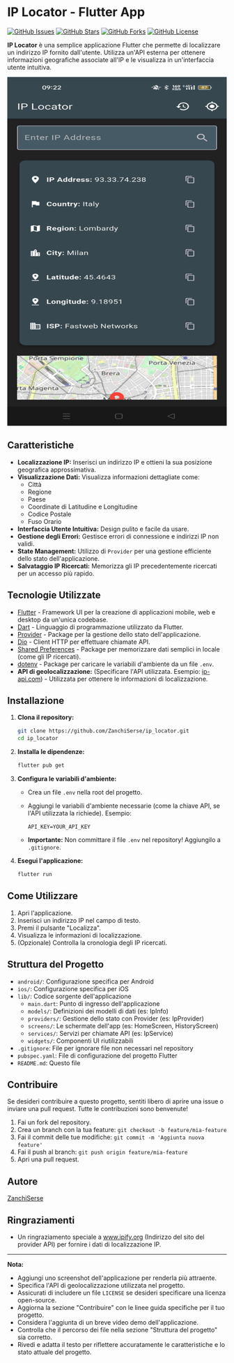 # IP Locator - Flutter App

[![GitHub Issues](https://img.shields.io/github/issues/ZanchiSerse/ip_locator)](https://github.com/ZanchiSerse/ip_locator/issues)
[![GitHub Stars](https://img.shields.io/github/stars/ZanchiSerse/ip_locator)](https://github.com/ZanchiSerse/ip_locator/stargazers)
[![GitHub Forks](https://img.shields.io/github/forks/ZanchiSerse/ip_locator)](https://github.com/ZanchiSerse/ip_locator/network)
[![GitHub License](https://img.shields.io/github/license/ZanchiSerse/ip_locator)](https://github.com/ZanchiSerse/ip_locator/blob/main/LICENSE) <!-- Aggiungi se hai una licenza -->

**IP Locator** è una semplice applicazione Flutter che permette di localizzare un indirizzo IP fornito dall'utente.  Utilizza un'API esterna per ottenere informazioni geografiche associate all'IP e le visualizza in un'interfaccia utente intuitiva.
<div align="center">
  <img src="ip_locator_app.jpg"width="600" height="800">
</div>

## Caratteristiche

*   **Localizzazione IP:** Inserisci un indirizzo IP e ottieni la sua posizione geografica approssimativa.
*   **Visualizzazione Dati:** Visualizza informazioni dettagliate come:
    *   Città
    *   Regione
    *   Paese
    *   Coordinate di Latitudine e Longitudine
    *   Codice Postale
    *   Fuso Orario
*   **Interfaccia Utente Intuitiva:** Design pulito e facile da usare.
*   **Gestione degli Errori:** Gestisce errori di connessione e indirizzi IP non validi.
*   **State Management:** Utilizzo di `Provider` per una gestione efficiente dello stato dell'applicazione.
*   **Salvataggio IP Ricercati:** Memorizza gli IP precedentemente ricercati per un accesso più rapido.

## Tecnologie Utilizzate

*   [Flutter](https://flutter.dev/) - Framework UI per la creazione di applicazioni mobile, web e desktop da un'unica codebase.
*   [Dart](https://dart.dev/) - Linguaggio di programmazione utilizzato da Flutter.
*   [Provider](https://pub.dev/packages/provider) - Package per la gestione dello stato dell'applicazione.
*   [Dio](https://pub.dev/packages/dio) - Client HTTP per effettuare chiamate API.
*   [Shared Preferences](https://pub.dev/packages/shared_preferences) - Package per memorizzare dati semplici in locale (come gli IP ricercati).
*   [dotenv](https://pub.dev/packages/flutter_dotenv) - Package per caricare le variabili d'ambiente da un file `.env`.
*   **API di geolocalizzazione:** (Specificare l'API utilizzata. Esempio:  [ip-api.com](https://www.ip-api.com/))  - Utilizzata per ottenere le informazioni di localizzazione.

## Installazione

1.  **Clona il repository:**

    ```bash
    git clone https://github.com/ZanchiSerse/ip_locator.git
    cd ip_locator
    ```

2.  **Installa le dipendenze:**

    ```bash
    flutter pub get
    ```

3.  **Configura le variabili d'ambiente:**

    *   Crea un file `.env` nella root del progetto.
    *   Aggiungi le variabili d'ambiente necessarie (come la chiave API, se l'API utilizzata la richiede). Esempio:

        ```
        API_KEY=YOUR_API_KEY
        ```

    *   **Importante:** Non committare il file `.env` nel repository! Aggiungilo a `.gitignore`.

4.  **Esegui l'applicazione:**

    ```bash
    flutter run
    ```

## Come Utilizzare

1.  Apri l'applicazione.
2.  Inserisci un indirizzo IP nel campo di testo.
3.  Premi il pulsante "Localizza".
4.  Visualizza le informazioni di localizzazione.
5.  (Opzionale) Controlla la cronologia degli IP ricercati.

## Struttura del Progetto

*   `android/`: Configurazione specifica per Android
*   `ios/`: Configurazione specifica per iOS
*   `lib/`: Codice sorgente dell'applicazione
    *   `main.dart`: Punto di ingresso dell'applicazione
    *   `models/`: Definizioni dei modelli di dati (es: IpInfo)
    *   `providers/`: Gestione dello stato con Provider (es: IpProvider)
    *   `screens/`: Le schermate dell'app (es: HomeScreen, HistoryScreen)
    *   `services/`: Servizi per chiamate API (es: IpService)
    *   `widgets/`: Componenti UI riutilizzabili
*   `.gitignore`: File per ignorare file non necessari nel repository
*   `pubspec.yaml`: File di configurazione del progetto Flutter
*   `README.md`: Questo file

## Contribuire

Se desideri contribuire a questo progetto, sentiti libero di aprire una issue o inviare una pull request. Tutte le contribuzioni sono benvenute!

1.  Fai un fork del repository.
2.  Crea un branch con la tua feature: `git checkout -b feature/mia-feature`
3.  Fai il commit delle tue modifiche: `git commit -m 'Aggiunta nuova feature'`
4.  Fai il push al branch: `git push origin feature/mia-feature`
5.  Apri una pull request.


## Autore

[ZanchiSerse](https://github.com/ZanchiSerse)

## Ringraziamenti

*   Un ringraziamento speciale a www.ipify.org (Indirizzo del sito del provider API) per fornire i dati di localizzazione IP.

---

**Nota:**

*   Aggiungi uno screenshot dell'applicazione per renderla più attraente.
*   Specifica l'API di geolocalizzazione utilizzata nel progetto.
*   Assicurati di includere un file `LICENSE` se desideri specificare una licenza open-source.
*   Aggiorna la sezione "Contribuire" con le linee guida specifiche per il tuo progetto.
*   Considera l'aggiunta di un breve video demo dell'applicazione.
*   Controlla che il percorso dei file nella sezione "Struttura del progetto" sia corretto.
*   Rivedi e adatta il testo per riflettere accuratamente le caratteristiche e lo stato attuale del progetto.
